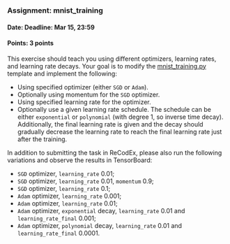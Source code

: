 ### Assignment: mnist_training
#### Date: Deadline: Mar 15, 23:59
#### Points: 3 points

This exercise should teach you using different optimizers, learning rates,
and learning rate decays. Your goal is to modify the
[mnist_training.py](https://github.com/ufal/npfl114/tree/master/labs/02/mnist_training.py)
template and implement the following:
- Using specified optimizer (either `SGD` or `Adam`).
- Optionally using momentum for the `SGD` optimizer.
- Using specified learning rate for the optimizer.
- Optionally use a given learning rate schedule. The schedule can be either
  `exponential` or `polynomial` (with degree 1, so inverse time decay).
  Additionally, the final learning rate is given and the decay should gradually
  decrease the learning rate to reach the final learning rate just after the
  training.

In addition to submitting the task in ReCodEx, please also run the following
variations and observe the results in TensorBoard:
- `SGD` optimizer, `learning_rate` 0.01;
- `SGD` optimizer, `learning_rate` 0.01, `momentum` 0.9;
- `SGD` optimizer, `learning_rate` 0.1;
- `Adam` optimizer, `learning_rate` 0.001;
- `Adam` optimizer, `learning_rate` 0.01;
- `Adam` optimizer, `exponential` decay, `learning_rate` 0.01 and `learning_rate_final` 0.001;
- `Adam` optimizer, `polynomial` decay, `learning_rate` 0.01 and `learning_rate_final` 0.0001.
